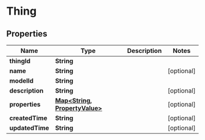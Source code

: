 

# Thing


## Properties

| Name | Type | Description | Notes |
|------------ | ------------- | ------------- | -------------|
|**thingId** | **String** |  |  |
|**name** | **String** |  |  [optional] |
|**modelId** | **String** |  |  |
|**description** | **String** |  |  [optional] |
|**properties** | [**Map&lt;String, PropertyValue&gt;**](PropertyValue.md) |  |  [optional] |
|**createdTime** | **String** |  |  [optional] |
|**updatedTime** | **String** |  |  [optional] |



